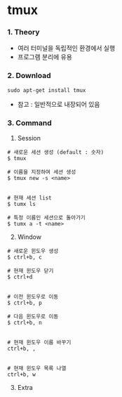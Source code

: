 # tmux

### 1. Theory ###
  - 여러 터미널을 독립적인 환경에서 실행
  - 프로그램 분리에 유용

### 2. Download ###
  ```
  sudo apt-get install tmux
  ```
  - 참고 : 일반적으로 내장되어 있음

### 3. Command ###

1. Session
  ```
  # 새로운 세션 생성 (default : 숫자)
  $ tmux

  # 이름을 지정하여 세션 생성
  $ tmux new -s <name>


  # 현재 세션 list
  $ tumx ls

  # 특정 이름인 세션으로 돌아가기
  $ tumx a -t <name>
  ```

2. Window
  ```
  # 새로운 윈도우 생성
  $ ctrl+b, c

  # 현재 윈도우 닫기
  $ ctrl+d


  # 이전 윈도우로 이동
  $ ctrl+b, p

  # 다음 윈도우로 이동
  $ ctrl+b, n 


  # 현재 윈도우 이름 바꾸기
  ctrl+b, ,


  # 현재 윈도우 목록 나열
  ctrl+b, w 
  ```

3. Extra
  ```

  ```
